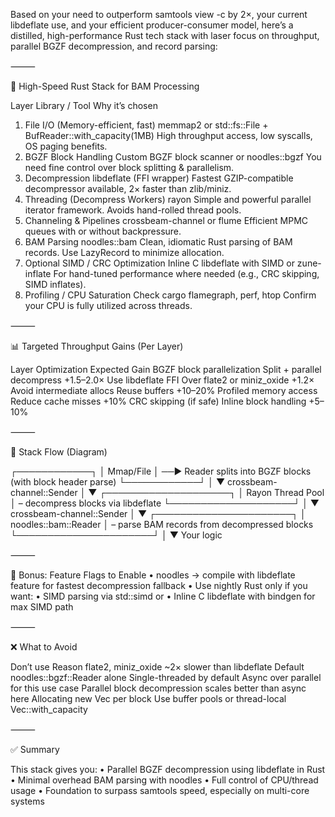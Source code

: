 Based on your need to outperform samtools view -c by 2×, your current libdeflate use, and your efficient producer-consumer model, here’s a distilled, high-performance Rust tech stack with laser focus on throughput, parallel BGZF decompression, and record parsing:

⸻

🚀 High-Speed Rust Stack for BAM Processing

Layer	Library / Tool	Why it’s chosen
1. File I/O (Memory-efficient, fast)	memmap2 or std::fs::File + BufReader::with_capacity(1MB)	High throughput access, low syscalls, OS paging benefits.
2. BGZF Block Handling	Custom BGZF block scanner or noodles::bgzf	You need fine control over block splitting & parallelism.
3. Decompression	libdeflate (FFI wrapper)	Fastest GZIP-compatible decompressor available, 2× faster than zlib/miniz.
4. Threading (Decompress Workers)	rayon	Simple and powerful parallel iterator framework. Avoids hand-rolled thread pools.
5. Channeling & Pipelines	crossbeam-channel or flume	Efficient MPMC queues with or without backpressure.
6. BAM Parsing	noodles::bam	Clean, idiomatic Rust parsing of BAM records. Use LazyRecord to minimize allocation.
7. Optional SIMD / CRC Optimization	Inline C libdeflate with SIMD or zune-inflate	For hand-tuned performance where needed (e.g., CRC skipping, SIMD inflates).
8. Profiling / CPU Saturation Check	cargo flamegraph, perf, htop	Confirm your CPU is fully utilized across threads.

⸻

📊 Targeted Throughput Gains (Per Layer)

Layer	Optimization	Expected Gain
BGZF block parallelization	Split + parallel decompress	+1.5–2.0×
Use libdeflate FFI	Over flate2 or miniz_oxide	+1.2×
Avoid intermediate allocs	Reuse buffers	+10–20%
Profiled memory access	Reduce cache misses	+10%
CRC skipping (if safe)	Inline block handling	+5–10%

⸻

🧱 Stack Flow (Diagram)

┌────────────┐
│ Mmap/File  │ ──► Reader splits into BGZF blocks (with block header parse)
└────────────┘
         │
         ▼
  crossbeam-channel::Sender
         │
         ▼
┌────────────────────┐
│ Rayon Thread Pool  │ – decompress blocks via libdeflate
└────────────────────┘
         │
         ▼
  crossbeam-channel::Sender
         │
         ▼
┌──────────────────────┐
│ noodles::bam::Reader │ – parse BAM records from decompressed blocks
└──────────────────────┘
         │
         ▼
     Your logic


⸻

🧪 Bonus: Feature Flags to Enable
	•	noodles → compile with libdeflate feature for fastest decompression fallback
	•	Use nightly Rust only if you want:
	•	SIMD parsing via std::simd or
	•	Inline C libdeflate with bindgen for max SIMD path

⸻

❌ What to Avoid

Don’t use	Reason
flate2, miniz_oxide	~2× slower than libdeflate
Default noodles::bgzf::Reader alone	Single-threaded by default
Async over parallel for this use case	Parallel block decompression scales better than async here
Allocating new Vec<u8> per block	Use buffer pools or thread-local Vec::with_capacity

⸻

✅ Summary

This stack gives you:
	•	Parallel BGZF decompression using libdeflate in Rust
	•	Minimal overhead BAM parsing with noodles
	•	Full control of CPU/thread usage
	•	Foundation to surpass samtools speed, especially on multi-core systems

